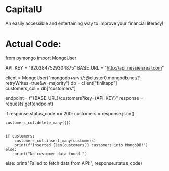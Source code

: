 # CapitalU
An easily accessible and entertaining way to improve your financial literacy!
# Actual Code:
from pymongo import MongoUser


API_KEY = "9203847529304875"
BASE_URL = "http://api.nessieisreal.com"


client = MongoUser("mongodb+srv://<username>:<password>@cluster0.mongodb.net/?retryWrites=true&w=majority")
db = client["finlitapp"]  
customers_col = db["customers"]  


endpoint = f"{BASE_URL}/customers?key={API_KEY}"
response = requests.get(endpoint)

if response.status_code == 200:
    customers = response.json()


    customers_col.delete_many({})

  
    if customers:
        customers_col.insert_many(customers)
        print(f"Inserted {len(customers)} customers into MongoDB!")
    else:
        print("No customer data found.")
else:
    print("Failed to fetch data from API:", response.status_code)











